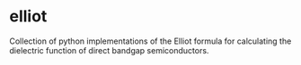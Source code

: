 # elliot
Collection of python implementations of the Elliot formula for calculating the dielectric function of direct bandgap semiconductors.
